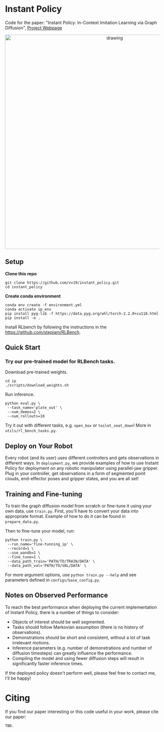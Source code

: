 # Instant Policy

Code for the paper: "Instant Policy: In-Context Imitation Learning via Graph Diffusion", 
[Project Webpage](https://www.robot-learning.uk/instant-policy)

<p align="center">
<img src="./media/rollout_roll.gif" alt="drawing" width="700"/>
</p>

## Setup

**Clone this repo**

```
git clone https://github.com/vv19/instant_policy.git
cd instant_policy
```

**Create conda environment**

```
conda env create -f environment.yml
conda activate ip_env
pip install pyg-lib -f https://data.pyg.org/whl/torch-2.2.0+cu118.html
pip install -e .
```

Install RLbench by following the instructions in the https://github.com/stepjam/RLBench.

## Quick Start

### Try our pre-trained model for RLBench tasks.

Download pre-trained weights.

```
cd ip
./scripts/download_weights.sh
```

Run inference.

```
python eval.py \
 --task_name='plate_out' \
 --num_demos=2 \
 --num_rollouts=10
```

Try it out with different tasks, e.g. `open_box` or `toilet_seat_down`! More in `utils/rl_bench_tasks.py`.

## Deploy on Your Robot

Every robot (and its user) uses different controllers and gets observations in different ways. 
In `deployment.py`, we provide examples of how to use Instant Policy for deployment on any robotic manipulator using parallel-jaw gripper. 
Plug in your controller, get observations in a form of segmented point clouds, end-effector poses and gripper states, and you are all set! 

## Training and Fine-tuning

To train the graph diffusion model from scratch or fine-tune it using your own data, use `train.py`.
First, you'll have to convert your data into appropriate format. Example of how to do it can be found in `prepare_data.py`. 

Then to fine-tune your model, run: 
```
python train.py \
 --run_name='fine-tunning_ip' \
 --record=1 \
 --use_wandb=1 \
 --fine_tune=1 \
 --data_path_train='PATH/TO/TRAIN/DATA' \
 --data_path_val='PATH/TO/VAL/DATA' \
```

For more argument options, use `python train.py --help` and see parameters defined in `configs/base_config.py`. 

## Notes on Observed Performance

To reach the best performance when deploying the current implementation of Instant Policy, there is a number of things to consider:

- Objects of interest should be well segmented.
- Tasks should follow Markovian assumption (there is no history of observations).
- Demonstrations should be short and consistent, without a lot of task irrelevant motions.
- Inference parameters (e.g. number of demonstrations and number of diffusion timesteps) can greatly influence the performance.
- Compiling the model and using fewer diffusion steps will result in significantly faster inference times.

If the deployed policy doesn't perform well, please feel free to contact me, I'll be happy!

# Citing

If you find our paper interesting or this code useful in your work, please cite our paper:

```
TBD.
```

